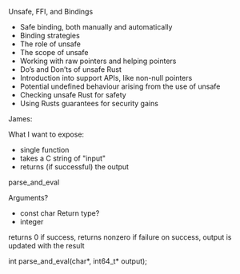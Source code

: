 Unsafe, FFI, and Bindings

* Safe binding, both manually and automatically
* Binding strategies
* The role of unsafe
* The scope of unsafe
* Working with raw pointers and helping pointers
* Do’s and Don’ts of unsafe Rust
* Introduction into support APIs, like non-null pointers
* Potential undefined behaviour arising from the use of unsafe
* Checking unsafe Rust for safety
* Using Rusts guarantees for security gains

James:

What I want to expose:
* single function
* takes a C string of "input"
* returns (if successful) the output

parse_and_eval

Arguments?
   * const char
Return type?
   * integer

returns 0 if success, returns nonzero if failure
on success, output is updated with the result

int parse_and_eval(char*, int64_t* output);
